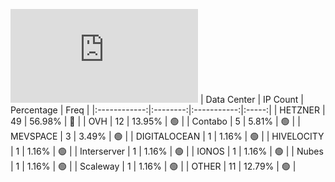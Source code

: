 ![Diagramm](https://github.com/obajay/StateSync-snapshots/blob/main/Projects/Nois/1/README.md)
| Data Center | IP Count | Percentage | Freq |
|:------------:|:--------:|:-----------:|:-----:|
| HETZNER | 49 | 56.98% | 🔴 |
| OVH | 12 | 13.95% | 🟢 |
| Contabo | 5 | 5.81% | 🟢 |
| MEVSPACE | 3 | 3.49% | 🟢 |
| DIGITALOCEAN | 1 | 1.16% | 🟢 |
| HIVELOCITY | 1 | 1.16% | 🟢 |
| Interserver | 1 | 1.16% | 🟢 |
| IONOS | 1 | 1.16% | 🟢 |
| Nubes | 1 | 1.16% | 🟢 |
| Scaleway | 1 | 1.16% | 🟢 |
| OTHER | 11 | 12.79% | 🟢 |